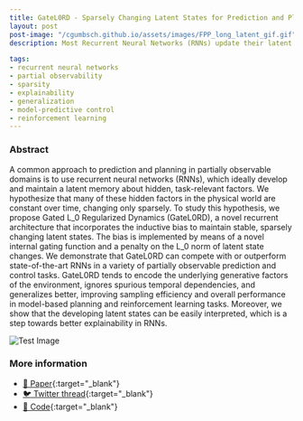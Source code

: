```yaml
---
title: GateL0RD - Sparsely Changing Latent States for Prediction and Planning in POMDPs
layout: post
post-image: "/cgumbsch.github.io/assets/images/FPP_long_latent_gif.gif"
description: Most Recurrent Neural Networks (RNNs) update their latent state in every time step. Is This necessary? In our NeurIPS 2021 paper we present GateL0RD, an RNN that only sparsely updates its memory. And this has many benefits...

tags:
- recurrent neural networks
- partial observability
- sparsity
- explainability
- generalization
- model-predictive control
- reinforcement learning
---
```


### Abstract

A common approach to prediction and planning in partially observable domains is to use recurrent neural networks (RNNs), which ideally develop and maintain a latent memory about hidden, task-relevant factors. We hypothesize that many of these hidden factors in the physical world are constant over time, changing only sparsely. To study this hypothesis, we propose Gated L_0 Regularized Dynamics (GateL0RD), a novel recurrent architecture that incorporates the inductive bias to maintain stable, sparsely changing latent states.  The bias is implemented by means of a novel internal gating function and a penalty on the L_0 norm of latent state changes. We demonstrate that GateL0RD can compete with or outperform state-of-the-art RNNs in a variety of partially observable prediction and control tasks. GateL0RD tends to encode the underlying generative factors of the environment, ignores spurious temporal dependencies, and generalizes better, improving sampling efficiency and overall performance in model-based planning and reinforcement learning tasks. Moreover, we show that the developing latent states can be easily interpreted, which is a step towards better explainability in RNNs.

![Test Image](/cgumbsch.github.io/assets/images/FPP_long_latent_gif.gif)


### More information
- [:scroll: Paper](https://openreview.net/pdf?id=-VjKyYX-PI9){:target="_blank"}
- [:bird: Twitter thread](https://twitter.com/cgumbsch/status/1464149692355334149?s=20&t=jNkRLTfjouHmcVLAQrA1rQ){:target="_blank"}
- [:snake: Code](https://github.com/martius-lab/GateL0RD){:target="_blank"}
